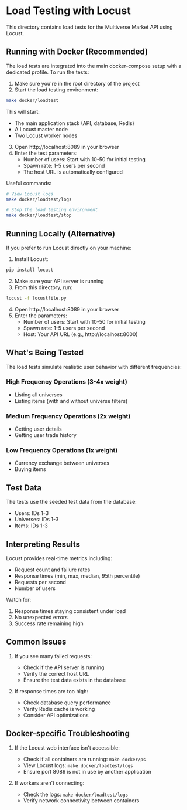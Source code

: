 # Load Testing with Locust

This directory contains load tests for the Multiverse Market API using Locust.

## Running with Docker (Recommended)

The load tests are integrated into the main docker-compose setup with a dedicated profile. To run the tests:

1. Make sure you're in the root directory of the project
2. Start the load testing environment:
```bash
make docker/loadtest
```

This will start:
- The main application stack (API, database, Redis)
- A Locust master node
- Two Locust worker nodes

3. Open http://localhost:8089 in your browser
4. Enter the test parameters:
   - Number of users: Start with 10-50 for initial testing
   - Spawn rate: 1-5 users per second
   - The host URL is automatically configured

Useful commands:
```bash
# View Locust logs
make docker/loadtest/logs

# Stop the load testing environment
make docker/loadtest/stop
```

## Running Locally (Alternative)

If you prefer to run Locust directly on your machine:

1. Install Locust:
```bash
pip install locust
```

2. Make sure your API server is running
3. From this directory, run:
```bash
locust -f locustfile.py
```
4. Open http://localhost:8089 in your browser
5. Enter the parameters:
   - Number of users: Start with 10-50 for initial testing
   - Spawn rate: 1-5 users per second
   - Host: Your API URL (e.g., http://localhost:8000)

## What's Being Tested

The load tests simulate realistic user behavior with different frequencies:

### High Frequency Operations (3-4x weight)
- Listing all universes
- Listing items (with and without universe filters)

### Medium Frequency Operations (2x weight)
- Getting user details
- Getting user trade history

### Low Frequency Operations (1x weight)
- Currency exchange between universes
- Buying items

## Test Data

The tests use the seeded test data from the database:
- Users: IDs 1-3
- Universes: IDs 1-3
- Items: IDs 1-3

## Interpreting Results

Locust provides real-time metrics including:
- Request count and failure rates
- Response times (min, max, median, 95th percentile)
- Requests per second
- Number of users

Watch for:
1. Response times staying consistent under load
2. No unexpected errors
3. Success rate remaining high

## Common Issues

1. If you see many failed requests:
   - Check if the API server is running
   - Verify the correct host URL
   - Ensure the test data exists in the database

2. If response times are too high:
   - Check database query performance
   - Verify Redis cache is working
   - Consider API optimizations

## Docker-specific Troubleshooting

1. If the Locust web interface isn't accessible:
   - Check if all containers are running: `make docker/ps`
   - View Locust logs: `make docker/loadtest/logs`
   - Ensure port 8089 is not in use by another application

2. If workers aren't connecting:
   - Check the logs: `make docker/loadtest/logs`
   - Verify network connectivity between containers